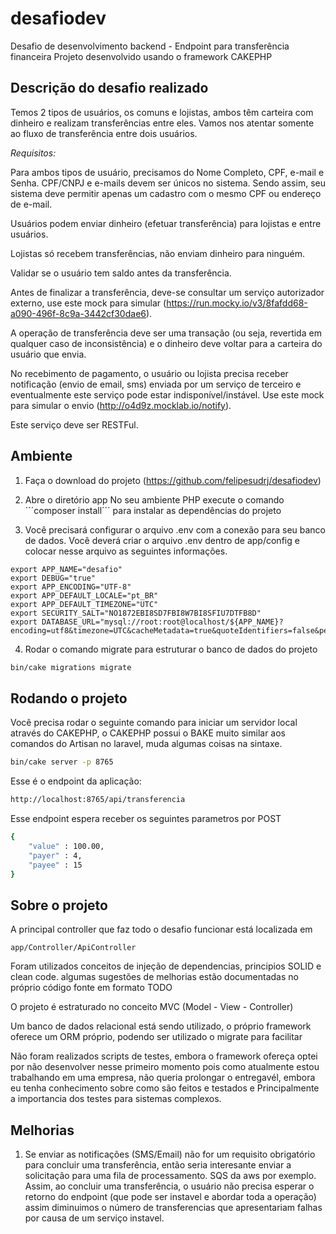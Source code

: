 # desafiodev
Desafio de desenvolvimento backend - Endpoint para transferência financeira
Projeto desenvolvido usando o framework CAKEPHP

## Descrição do desafio realizado

Temos 2 tipos de usuários, os comuns e lojistas, ambos têm carteira com dinheiro e realizam transferências entre eles. Vamos nos atentar somente ao fluxo de transferência entre dois usuários.

*Requisitos:*

Para ambos tipos de usuário, precisamos do Nome Completo, CPF, e-mail e Senha. CPF/CNPJ e e-mails devem ser únicos no sistema. Sendo assim, seu sistema deve permitir apenas um cadastro com o mesmo CPF ou endereço de e-mail.

Usuários podem enviar dinheiro (efetuar transferência) para lojistas e entre usuários.

Lojistas só recebem transferências, não enviam dinheiro para ninguém.

Validar se o usuário tem saldo antes da transferência.

Antes de finalizar a transferência, deve-se consultar um serviço autorizador externo, use este mock para simular (https://run.mocky.io/v3/8fafdd68-a090-496f-8c9a-3442cf30dae6).

A operação de transferência deve ser uma transação (ou seja, revertida em qualquer caso de inconsistência) e o dinheiro deve voltar para a carteira do usuário que envia.

No recebimento de pagamento, o usuário ou lojista precisa receber notificação (envio de email, sms) enviada por um serviço de terceiro e eventualmente este serviço pode estar indisponível/instável. Use este mock para simular o envio (http://o4d9z.mocklab.io/notify).

Este serviço deve ser RESTFul.


## Ambiente
1. Faça o download do projeto (https://github.com/felipesudrj/desafiodev)

2. Abre o diretório app No seu ambiente PHP execute o comando ´´´composer install´´´ para instalar as dependências do projeto

3. Você precisará configurar o arquivo .env com a conexão para seu banco de dados. Você deverá criar o arquivo .env dentro de app/config e colocar nesse arquivo as seguintes informações.

```
export APP_NAME="desafio"
export DEBUG="true"
export APP_ENCODING="UTF-8"
export APP_DEFAULT_LOCALE="pt_BR"
export APP_DEFAULT_TIMEZONE="UTC"
export SECURITY_SALT="NO1872EBI8SD7FBI8W7BI8SFIU7DTFB8D"
export DATABASE_URL="mysql://root:root@localhost/${APP_NAME}?encoding=utf8&timezone=UTC&cacheMetadata=true&quoteIdentifiers=false&persistent=false"
```

4. Rodar o comando migrate para estruturar o banco de dados do projeto

```bash
bin/cake migrations migrate
```

## Rodando o projeto
Você precisa rodar o seguinte comando para iniciar um servidor local através do CAKEPHP, o CAKEPHP possui o BAKE muito similar aos comandos do Artisan no laravel, muda algumas coisas na sintaxe.

```bash
bin/cake server -p 8765
```

Esse é o endpoint da aplicação: 

```bash
http://localhost:8765/api/transferencia
```

Esse endpoint espera receber os seguintes parametros por POST

```bash
{
    "value" : 100.00,
    "payer" : 4,
    "payee" : 15
}
```

## Sobre o projeto

A principal controller que faz todo o desafio funcionar está localizada em 
```
app/Controller/ApiController
```

Foram utilizados conceitos de injeção de dependencias, principios SOLID e clean code.
algumas sugestões de melhorias estão documentadas no próprio código fonte em formato TODO

O projeto é estraturado no conceito MVC (Model - View - Controller)

Um banco de dados relacional está sendo utilizado, o próprio framework oferece um ORM próprio, podendo ser utilizado o migrate para facilitar 

Não foram realizados scripts de testes, embora o framework ofereça optei por não desenvolver nesse primeiro momento pois como atualmente estou trabalhando em uma empresa, não queria prolongar o entregavél, embora eu tenha conhecimento sobre como são feitos e testados e Principalmente a importancia dos testes para sistemas complexos.


## Melhorias
1. Se enviar as notificações (SMS/Email) não for um requisito obrigatório para concluir uma transferência, então seria interesante
enviar a solicitação para uma fila de processamento. SQS da aws por exemplo. Assim, ao concluir uma transferência, o usuário não precisa esperar o retorno do endpoint (que pode ser instavel e abordar toda a operação) assim diminuimos o número de transferencias que apresentariam falhas por causa de um serviço instavel.



